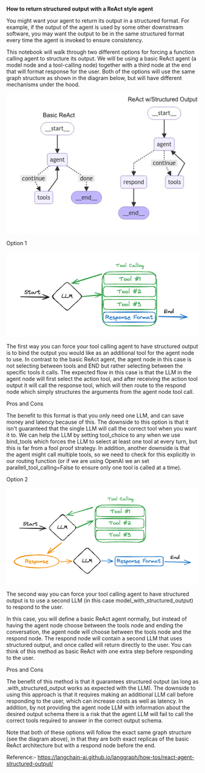 **How to return structured output with a ReAct style agent**

You might want your agent to return its output in a structured format. For example, if the output of the agent is used by some other downstream software, you may want the output to be in the same structured format every time the agent is invoked to ensure consistency.

This notebook will walk through two different options for forcing a function calling agent to structure its output. We will be using a basic ReAct agent (a model node and a tool-calling node) together with a third node at the end that will format response for the user. Both of the options will use the same graph structure as shown in the diagram below, but will have different mechanisms under the hood.

![alt text](image.png)

Option 1

![alt text](image-1.png)

The first way you can force your tool calling agent to have structured output is to bind the output you would like as an additional tool for the agent node to use. In contrast to the basic ReAct agent, the agent node in this case is not selecting between tools and END but rather selecting between the specific tools it calls. The expected flow in this case is that the LLM in the agent node will first select the action tool, and after receiving the action tool output it will call the response tool, which will then route to the respond node which simply structures the arguments from the agent node tool call.

Pros and Cons

The benefit to this format is that you only need one LLM, and can save money and latency because of this. The downside to this option is that it isn't guaranteed that the single LLM will call the correct tool when you want it to. We can help the LLM by setting tool_choice to any when we use bind_tools which forces the LLM to select at least one tool at every turn, but this is far from a fool proof strategy. In addition, another downside is that the agent might call multiple tools, so we need to check for this explicitly in our routing function (or if we are using OpenAI we an set parallell_tool_calling=False to ensure only one tool is called at a time).

Option 2

![alt text](image-2.png)

The second way you can force your tool calling agent to have structured output is to use a second LLM (in this case model_with_structured_output) to respond to the user.

In this case, you will define a basic ReAct agent normally, but instead of having the agent node choose between the tools node and ending the conversation, the agent node will choose between the tools node and the respond node. The respond node will contain a second LLM that uses structured output, and once called will return directly to the user. You can think of this method as basic ReAct with one extra step before responding to the user.

Pros and Cons

The benefit of this method is that it guarantees structured output (as long as .with_structured_output works as expected with the LLM). The downside to using this approach is that it requires making an additional LLM call before responding to the user, which can increase costs as well as latency. In addition, by not providing the agent node LLM with information about the desired output schema there is a risk that the agent LLM will fail to call the correct tools required to answer in the correct output schema.

Note that both of these options will follow the exact same graph structure (see the diagram above), in that they are both exact replicas of the basic ReAct architecture but with a respond node before the end.

Reference:- https://langchain-ai.github.io/langgraph/how-tos/react-agent-structured-output/